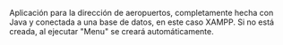 Aplicación para la dirección de aeropuertos, completamente hecha con Java y conectada a una base de datos, en este caso XAMPP. Si no está creada, al ejecutar "Menu" se creará automáticamente.

